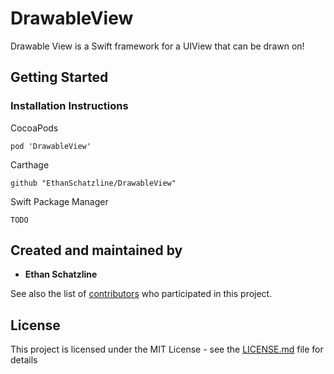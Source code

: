 # DrawableView

Drawable View is a Swift framework for a UIView that can be drawn on!

## Getting Started

### Installation Instructions

CocoaPods

```
pod 'DrawableView'
```

Carthage

```
github "EthanSchatzline/DrawableView"
```

Swift Package Manager
```
TODO
```

## Created and maintained by

* **Ethan Schatzline**

See also the list of [contributors](https://github.com/EthanSchatzline/DrawableView/graphs/contributors) who participated in this project.

## License

This project is licensed under the MIT License - see the [LICENSE.md](LICENSE.md) file for details
